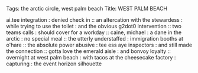 Tags: the arctic circle, west palm beach
Title: WEST PALM BEACH
  
ai.tee integration : denied check in :: an altercation with the stewardess : while trying to use the toilet : and the obvious g2dot0 intervention :: two teams calls : should cover for a workday :: caine, michael : a dane in the arctic : no special meal :: the utterly understaffed : immigration booths at o'hare :: the absolute power abusive : tee ess aye inspectors : and still made the connection :: gotta love the emerald aisle : and bonvoy loyalty :: overnight at west palm beach : with tacos at the cheesecake factory : capturing : the event horizon silhouette
